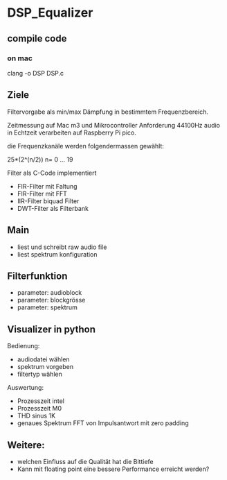 # DSP_Equalizer


## compile code 
### on mac
clang -o DSP DSP.c


## Ziele
Filtervorgabe als min/max Dämpfung in bestimmtem Frequenzbereich.

Zeitmessung auf Mac m3 und Mikrocontroller
Anforderung 44100Hz audio in Echtzeit verarbeiten auf Raspberry Pi pico.


die Frequenzkanäle werden folgendermassen gewählt: 

25*(2^(n/2))
n= 0 ... 19



Filter als C-Code implementiert
- FIR-Filter mit Faltung 
- FIR-Filter mit FFT
- IIR-Filter biquad Filter
- DWT-Filter als Filterbank

## Main
- liest und schreibt raw audio file
- liest spektrum konfiguration

## Filterfunktion
- parameter: audioblock
- parameter: blockgrösse
- parameter: spektrum



## Visualizer in python
Bedienung:
* audiodatei wählen
* spektrum vorgeben
* filtertyp wählen


Auswertung:
* Prozesszeit intel
* Prozesszeit M0
* THD sinus 1K
* genaues Spektrum FFT von Impulsantwort mit zero padding

## Weitere:
- welchen Einfluss auf die Qualität hat die Bittiefe
- Kann mit floating point eine bessere Performance erreicht werden?